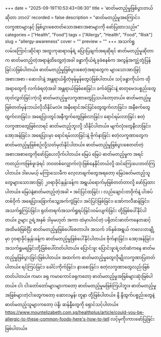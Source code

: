 +++
date = "2025-09-19T10:53:43+06:30"
title = 'ဓာတ်မတည့်မှုဖြစ်ပွားတယ်ဆိုတာ ဘာလဲ'
recorded = false
description = "ဓာတ်မတည့်မှုအကြောင်း၊ လက္ခဏာများနှင့် ဖြစ်ပွားစေတတ်သောအစားအစာများကို ဖော်ပြထားသည်။"
categories = ["Health", "Food"]
tags = ["Allergy", "Health", "Food", "Risk"]
slug = "allergy-awareness"
cover = ""
preview = ""
+++
အသက်ရှုလမ်းကြောင်းဆိုင်ရာ အထူးကုဆရာဝန်ရဲ့ ပြောပြချက်အရဆိုရင် ဓာတ်မတည့်မှုဆိုတာက ဓာတ်မတည့်တဲ့အရာနဲ့ထိတွေ့တဲ့အခါ ခန္ဓာကိုယ်ရဲ့ခုခံစနစ်က အလွန်အကျွံ့တုံ့ပြန်ခြင်းပဲဖြစ်ပါတယ်။ ဓာတ်မတည့်မှုဖြစ်ပွားစေတဲ့အရာတွေက များသောအားဖြင့် အစားအစာ ၊ ဆေးဝါးနဲ့ အန္တရာယ်ရှိတဲ့ဖုန်မှုန်တွေပဲဖြစ်ပါတယ်။ သင့်ခန္ဓာကိုယ်က ထိုအရာတွေကို လက်ခံရတဲ့အခါ အန္တရာယ်ဖြစ်စေခြင်း၊ ခက်ခဲခြင်းနဲ့ ဓာတုဗေဒပစ္စည်းတွေထုတ်လွှတ်ခြင်းကဲ့သို့ ဓာတ်မတည့်မှုလက္ခဏာတွေပြသပါတော့တယ်။
ဓာတ်မတည့်မှုဖြစ်တတ်မှန်းဘယ်လိုသိနိုင်မလဲ။
အနီရောင်အင်ပြင်တွေထွက်လာခြင်း၊ အနီစက်တွေထွက်လာခြင်း၊ အရေပြားတွင်အနီကွက်တွေဖြစ်လာခြင်း၊ ရောင်ရမ်းလာခြင်း စတဲ့လက္ခဏာတွေဖြစ်လာရင် ဓာတ်မတည့်ဘူးလို့ သိနိုင်ပါတယ်။ မျက်လုံးတွေနီလာခြင်း၊ အော့အန်ခြင်း၊ အရေပြားမှာ ရောင်ရမ်းလာခြင်းနဲ့ ဗိုက်နာခြင်း စတဲ့လက္ခဏာတွေက ဓာတ်မတည့်မှုဖြစ်စဉ်လို့သတ်မှတ်နိုင်ပါတယ်။
ဓာတ်မတည့်မှုဖြစ်ပွားစေတတ်တဲ့အစားအစာတွေကိုဖော်ပြပေးလိုက်ပါတယ်။
မြေပဲ
မြေပဲ ဓာတ်မတည့်မှုက အရင်ကတည်းကဖြစ်ဖူးခဲ့ရင် ဘဝတစ်လျှောက်လုံးဖြစ်နေနိုင်တယ်လို့ ထင်ကြေးပေးတတ်ကြပါတယ်။ ဒါပေမယ့် မကြာသေးမီက လေ့လာချက်တွေအရတော့ မြေပဲဓတ်မတည့်သူတွေများသောအားဖြင့် ၂၀ရာခိုင်နှုန်းခန့်က အရွယ်ရောက်မှဖြစ်တတ်တာလို့ ဖော်ပြထားပါတယ်။ မြေပဲနဲ့ဓာတ်မတည့်တဲ့အခါ
• အင်ပြင်ထခြင်း ၊ လည်ချောင်းတဝိုက်နဲ့ ပါးစပ်တစ်ဝိုက် အရေပြားခြောက်သွေ့အက်ကွဲခြင်း၊ အင်ပြင်ဖြစ်ခြင်း၊ အော်ကလီဆန်ခြင်း၊ အသက်ရှုကြပ်ခြင်း၊ ရုတ်တရက်အသက်ရှုရပ်ခြင်း၊ဝမ်းပျက်ခြင်း တို့ဖြစ်ပေါ်နိုင်ပါတယ်။
ဥများ
ဥရဲ့အနှစ် ဒါမှမဟုတ် အကာ ထဲမှာပါဝင်တဲ့ ပရိုတင်းဓာတ်ကနေတဆင့် အထိမခံဖြစ်ပြီး ဓာတ်မတည့်မှုဖြစ်ပေါ်စေတာပါ။ အသက် ၁၆နှစ်အရွယ် ကလေးတချို့မှာ ၇၀ရာခိုင်နှုန်းခန့်က ဓာတ်မတည့်မှုဖြစ်ပေါ်နိုင်ပါတယ်။ ဗိုက်နာခြင်း၊ အော့အန်ခြင်း၊ အသက်ရှုမရခြင်းတို့ဖြစ်ပေါ်တတ်ပါတယ်။
ပြောင်းဖူး
ပြောင်းဖူးရဲ့ဝတ်ဆံကနေ ဓာတ်မတည့်မှုဖြစ်ပွားခြင်းဖြစ်ပါတယ်။ အထက်က ဓာတ်မတည့်မှုတွေလိုမျိုးလက္ခဏာပြတတ်ပါတယ်။ ရင်ကြပ်ခြင်း၊ ခေါင်းကိုက်ခြင်း၊ နားစေးခြင်း၊ စတဲ့လက္ခဏာတွေလည်းဖြစ်တတ်ပါတယ်။
ကမာ၊ ခရု
ကမာကောင်ခရုကတော့ ဓာတ်မတည့်မှုအဖြစ်များဆုံးဖြစ်ပါတယ်။
ငါး
ငါးတော်တော်များများကတော့ ဓာတ်မတည့်မှုမဖြစ်ကြပါဘူး။ ဓာတ်မတည့်မှုအဖြစ်များတဲ့ငါးတွေကတော့ ဆောလမွန်၊ တူနာ တို့ဖြစ်ပါတယ်။
နို့
နို့ထွက်ပစ္စည်းတွေနဲ့ ဓာတ်မတည့်သူများကတော့ ပဲနို့၊ ဆန်နို့်တွေကို ရှောင်သင့်ပါတယ်။
https://www.mountelizabeth.com.sg/healthplus/article/could-you-be-allergic-to-these-common-foods-here's-how-to-tell လင့်မှကိုးကားဖော်ပြခြင်းဖြစ်ပါတယ်။